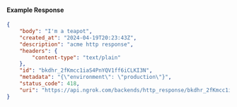 <!-- Code generated for API Clients. DO NOT EDIT. -->

#### Example Response

```json
{
	"body": "I'm a teapot",
	"created_at": "2024-04-19T20:23:43Z",
	"description": "acme http response",
	"headers": {
		"content-type": "text/plain"
	},
	"id": "bkdhr_2fKmcc1iaS4PnYQV1ff6iCLKI3N",
	"metadata": "{\"environment\": \"production\"}",
	"status_code": 418,
	"uri": "https://api.ngrok.com/backends/http_response/bkdhr_2fKmcc1iaS4PnYQV1ff6iCLKI3N"
}
```
